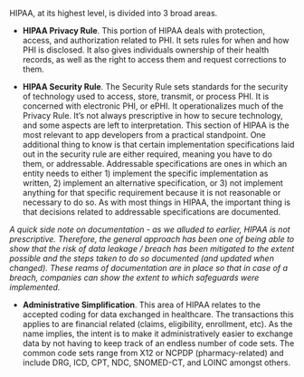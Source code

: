 HIPAA, at its highest level, is divided into 3 broad areas.

- **HIPAA Privacy Rule**. This portion of HIPAA deals with protection, access, and authorization related to PHI. It sets rules for when and how PHI is disclosed. It also gives individuals ownership of their health records, as well as the right to access them and request corrections to them.

- **HIPAA Security Rule**. The Security Rule sets standards for the security of technology used to access, store, transmit, or process PHI. It is concerned with electronic PHI, or ePHI. It operationalizes much of the Privacy Rule. It’s not always prescriptive in how to secure technology, and some aspects are left to interpretation. This section of HIPAA is the most relevant to app developers from a practical standpoint. One additional thing to know is that certain implementation specifications laid out in the security rule are either required, meaning you have to do them, or addressable. Addressable specifications are ones in which an entity needs to either 1) implement the specific implementation as written, 2) implement an alternative specification, or 3) not implement anything for that specific requirement because it is not reasonable or necessary to do so. As with most things in HIPAA, the important thing is that decisions related to addressable specifications are documented.

*A quick side note on documentation - as we alluded to earlier, HIPAA is not prescriptive. Therefore, the general approach has been one of being able to show that the risk of data leakage / breach has been mitigated to the extent possible and the steps taken to do so documented (and updated when changed). These reams of documentation are in place so that in case of a breach, companies can show the extent to which safeguards were implemented.*

- **Administrative Simplification**. This area of HIPAA relates to the accepted coding for data exchanged in healthcare. The transactions this applies to are financial related (claims, eligibility, enrollment, etc). As the name implies, the intent is to make it administratively easier to exchange data by not having to keep track of an endless number of code sets. The common code sets range from X12 or NCPDP (pharmacy-related) and include DRG, ICD, CPT, NDC, SNOMED-CT, and LOINC amongst others.
